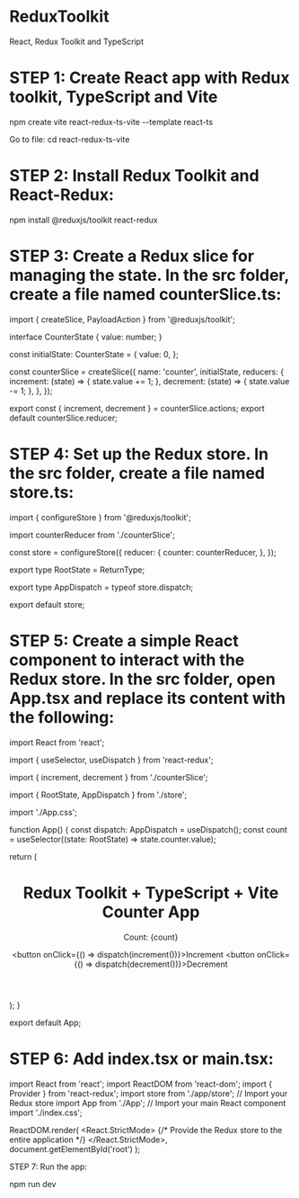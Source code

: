 # ReduxToolkit
React, Redux Toolkit and TypeScript

STEP 1: Create React app with Redux toolkit, TypeScript and Vite
================================================================
npm create vite react-redux-ts-vite --template react-ts

Go to file: cd react-redux-ts-vite

STEP 2: Install Redux Toolkit and React-Redux:
==============================================
npm install @reduxjs/toolkit react-redux

STEP 3: Create a Redux slice for managing the state. In the src folder, create a file named counterSlice.ts:
============================================================================================================
import { createSlice, PayloadAction } from '@reduxjs/toolkit';

interface CounterState {
  value: number;
}

const initialState: CounterState = {
  value: 0,
};

const counterSlice = createSlice({
  name: 'counter',
  initialState,
  reducers: {
    increment: (state) => {
      state.value += 1;
    },
    decrement: (state) => {
      state.value -= 1;
    },
  },
});

export const { increment, decrement } = counterSlice.actions;
export default counterSlice.reducer;


STEP 4: Set up the Redux store. In the src folder, create a file named store.ts:
================================================================================

import { configureStore } from '@reduxjs/toolkit';

import counterReducer from './counterSlice';

const store = configureStore({
  reducer: {
    counter: counterReducer,
  },
});

export type RootState = ReturnType<typeof store.getState>;

export type AppDispatch = typeof store.dispatch;

export default store;


STEP 5: Create a simple React component to interact with the Redux store. In the src folder, open App.tsx and replace its content with the following:
=====================================================================================================================================================

import React from 'react';

import { useSelector, useDispatch } from 'react-redux';

import { increment, decrement } from './counterSlice';

import { RootState, AppDispatch } from './store';

import './App.css';

function App() {
  const dispatch: AppDispatch = useDispatch();
  const count = useSelector((state: RootState) => state.counter.value);

  return (
    <div className="App">
      <header className="App-header">
        <h1>Redux Toolkit + TypeScript + Vite Counter App</h1>
        <p>Count: {count}</p>
        <div>
          <button onClick={() => dispatch(increment())}>Increment</button>
          <button onClick={() => dispatch(decrement())}>Decrement</button>
        </div>
      </header>
    </div>
  );
}

export default App;

STEP 6: Add index.tsx or main.tsx:
==================================

import React from 'react';
import ReactDOM from 'react-dom';
import { Provider } from 'react-redux';
import store from './app/store'; // Import your Redux store
import App from './App'; // Import your main React component
import './index.css';

ReactDOM.render(
  <React.StrictMode>
    {/* Provide the Redux store to the entire application */}
    <Provider store={store}>
      <App />
    </Provider>
  </React.StrictMode>,
  document.getElementById('root')
);


STEP 7: Run the app:

npm run dev

